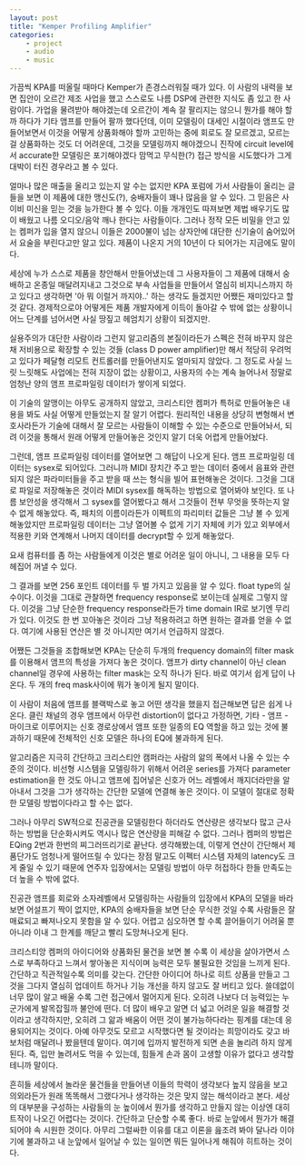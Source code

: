 ```yaml
---
layout: post
title: "Kemper Profiling Amplifier"
categories:
    - project
    - audio
    - music
---
```


가끔씩 KPA를 떠올릴 때마다 Kemper가 존경스러워질 때가 있다. 이 사람의 내력을 보면 집안이 오르간 제조 사업을 했고 스스로도 나름 DSP에 관련한 지식도 좀 있고 한 사람이다. 가업을 물려받아 해야겠는데 오르간이 계속 잘 팔리지는 않으니 뭔가를 해야 할까 하다가 기타 앰프를 만들어 팔까 했다던데, 이미 모델링이 대세인 시절이라 앰프도 만들어보면서 이것을 어떻게 상품화해야 할까 고민하는 중에 회로도 잘 모르겠고, 모르는 걸 상품화하는 것도 더 어려운데, 그것을 모델링까지 해야겠으니 진작에 circuit level에서 accurate한 모델링은 포기해야겠다 맘먹고 무식한(?) 접근 방식을 시도했다가 그게 대박이 터진 경우라고 볼 수 있다.

얼마나 많은 매출을 올리고 있는지 알 수는 없지만 KPA 포럼에 가서 사람들이 올리는 글들을 보면 이 제품에 대한 맹신도(?), 숭배자들이 꽤나 많음을 알 수 있다. 그 믿음은 사이비 미신을 믿는 것을 능가한다 볼 수 있다. 이들 개개인도 따져보면 제법 배우기도 많이 배웠고 나름 오디오/음악 깨나 한다는 사람들이다. 그러나 정작 모든 비밀을 안고 있는 켐퍼가 입을 열지 않으니 이들은 2000불이 넘는 상자안에 대단한 신기술이 숨어있어서 요술을 부린다고만 알고 있다. 제품이 나온지 거의 10년이 다 되어가는 지금에도 말이다.

세상에 누가 스스로 제품을 창안해서 만들어냈는데 그 사용자들이 그 제품에 대해서 숭배하고 온종일 매달려지내고 그것으로 부속 사업들을 만들어서 열심히 비지니스까지 하고 있다고 생각하면 '아 뭐 이럴거 까지야..' 하는 생각도 들겠지만 어쨌든 재미있다고 할 것 같다. 경제적으로야 어떻게든 제품 개발자에게 이득이 돌아갈 수 밖에 없는 상황이니 어느 단계를 넘어서면 사실 땅짚고 헤엄치기 상황이 되겠지만.

실용주의가 대단한 사람이라 그런지 알고리즘의 본질이라든가 스펙은 전혀 바꾸지 않은 채 저비용으로 확장할 수 있는 것들 (class D power amplifier)만 해서 적당히 우려먹고 있다가 페달형 리모트 컨트롤러를 만들어낸지도 얼마되지 않았다. 그 정도로 사실 느릿 느릿해도 사업에는 전혀 지장이 없는 상황이고, 사용자의 수는 계속 늘어나서 정말로 엄청난 양의 앰프 프로파일링 데이터가 쌓이게 되었다. 

이 기술의 알맹이는 아무도 공개하지 않았고, 크리스티안 켐퍼가 특허로 만들어놓은 내용을 봐도 사실 어떻게 만들었는지 잘 알기 어렵다. 원리적인 내용을 상당히 변형해서 변호사라든가 기술에 대해서 잘 모르는 사람들이 이해할 수 있는 수준으로 만들어놔서, 되려 이것을 통해서 원래 어떻게 만들어놓은 것인지 알기 더욱 어렵게 만들어놨다.

그런데, 앰프 프로파일링 데이터를 열어보면 그 해답이 나오게 된다. 앰프 프로파일링 데이터는 sysex로 되어있다. 그러니까 MIDI 장치간 주고 받는 데이터 중에서 음표와 관련되지 않은 파라미터들을 주고 받을 때 쓰는 형식을 빌어 표현해놓은 것이다. 그것을 그대로 파일로 저장해놓은 것이라 MIDI sysex를 해독하는 방법으로 열어봐야 보인다. 또 나름 보안성을 생각해서 그 sysex를 열어봤다고 해서 그것들이 전부 무엇을 뜻하는지 알 수 없게 해놓았다. 즉, 패치의 이름이라든가 이펙트의 파리미터 값들은 그냥 볼 수 있게 해놓았지만 프로파일링 데이터는 그냥 열어볼 수 없게 기기 자체에 키가 있고 외부에서 적용한 키와 연계해서 나머지 데이터를 decrypt할 수 있게 해놓았다.

요새 컴퓨터를 좀 하는 사람들에게 이것은 별로 어려운 일이 아니니, 그 내용을 모두 다 헤집어 꺼낼 수 있다. 

그 결과를 보면 256 포인트 데이터를 두 벌 가지고 있음을 알 수 있다. float type의 실수이다. 이것을 그대로 관찰하면 frequency response로 보이는데 실제로 그렇지 않다. 이것을 그냥 단순한 frequency response라든가 time domain IR로 보기엔 무리가 있다. 이것도 한 번 꼬아놓은 것이라 그냥 적용하려고 하면 원하는 결과를 얻을 수 없다. 여기에 사용된 연산은 별 것 아니지만 여기서 언급하지 않겠다.

어쨌든 그것들을 조합해보면 KPA는 단순히 두개의 frequency domain의 filter mask를 이용해서 앰프의 특성을 가져다 놓은 것이다. 앰프가 dirty channel이 아닌 clean channel일 경우에 사용하는 filter mask는 오직 하나가 된다. 바로 여기서 쉽게 답이 나온다. 두 개의 freq mask사이에 뭐가 놓이게 될지 말이다. 

이 사람이 처음에 앰프를 블랙박스로 놓고 어떤 생각을 했을지 접근해보면 답은 쉽게 나온다. 클린 채널의 경우 앰프에서 아무런 distortion이 없다고 가정하면, 기타 - 앰프 - 마이크로 이루어지는 신호 경로상에서 앰프 또한 일종의 EQ 역할을 하고 있는 것에 불과하기 때문에 전체적인 신호 모델은 하나의 EQ에 불과하게 된다. 

알고리즘은 지극히 간단하고 크리스티안 캠퍼라는 사람의 앎의 폭에서 나올 수 있는 수준의 것이다. 비선형 시스템을 모델링하기 위해서 어려운 series를 가져다 parameter estimation을 한 것도 아니고 앰프에 집어넣은 신호가 어느 레벨에서 깨지더라만을 알아내서 그것을 그가 생각하는 간단한 모델에 연결해 놓은 것이다. 이 모델이 절대로 정확한 모델링 방법이다라고 할 수는 없다. 

그러나 아무리 SW적으로 진공관을 모델링한다 하더라도 연산량은 생각보다 많고 근사하는 방법을 단순화시켜도 역시나 많은 연산량을 피해갈 수 없다. 그러나 켐퍼의 방법은 EQing 2번과 한번의 찌그러뜨리기로 끝난다. 생각해봤는데, 이렇게 연산이 간단해서 제품단가도 엄청나게 떨어뜨릴 수 있다는 장점 말고도 이펙터 시스템 자체의 latency도 크게 줄일 수 있기 때문에 연주자 입장에서는 모델링 방법이 아무 허접하다 한들 만족도는 더 높을 수 밖에 없다. 

진공관 앰프를 회로와 소자레벨에서 모델링하는 사람들의 입장에서 KPA의 모델을 바라보면 어설프기 짝이 없지만, KPA의 숭배자들을 보면 단순 무식한 것일 수록 사람들은 잘 매료되고 빠져나오지 못함을 알 수 있다. 어렵고 심오하면 할 수록 끌어들이기 어려울 뿐 아니라 이내 그 한계를 깨닫고 빨리 도망쳐나오게 된다. 

크리스티앙 켐퍼의 아이디어와 상품화된 물건을 보면 볼 수록 이 세상을 살아가면서 스스로 부족하다고 느껴서 쌓아놓은 지식이며 능력은 모두 불필요한 것임을 느끼게 된다. 간단하고 직관적일수록 의미를 갖는다. 간단한 아이디어 하나로 히트 상품을 만들고 그것을 그다지 열심히 업데이트 하거나 기능 개선을 하지 않고도 잘 버티고 있다. 쓸데없이 너무 많이 알고 배울 수록 그런 접근에서 멀어지게 된다. 오히려 나보다 더 능력있는 누군가에게 발목잡힐까 불안에 떤다. 더 많이 배우고 알면 더 넓고 어려운 일을 해결할 것이라고 생각하지만, 오히려 그 앎과 배움이 어떤 것이 불가능하다라는 핑계를 대는데 응용되어지는 것이다. 아예 아무것도 모르고 시작했다면 될 것이라는 희망이라도 갖고 바보처럼 매달려나 봤을텐데 말이다. 여기에 입까지 발전하게 되면 손을 놀리려 하지 않게 된다. 즉, 입만 놀려서도 먹을 수 있는데, 힘들게 손과 몸이 고생할 이유가 없다고 생각할테니까 말이다. 

흔히들 세상에서 놀라운 물건들을 만들어낸 이들의 학력이 생각보다 높지 않음을 보고 의외라든가 원래 똑똑해서 그랬다거나 생각하는 것은 맞지 않는 해석이라고 본다. 세상의 대부분을 구성하는 사람들의 눈 높이에서 뭔가를 생각하고 만들지 않는 이상엔 대히트작이 나오긴 어렵다는 것이다. 간단하고 단순할 수록 좋다. 바로 눈앞에서 뭔가가 해결되어야 속 시원한 것이다. 아무리 그럴싸한 이유를 대고 이론을 읊조려 봐야 달나라 이야기에 불과하고 내 눈앞에서 일어날 수 있는 일이면 뭐든 일어나게 해줘야 히트하는 것이다.